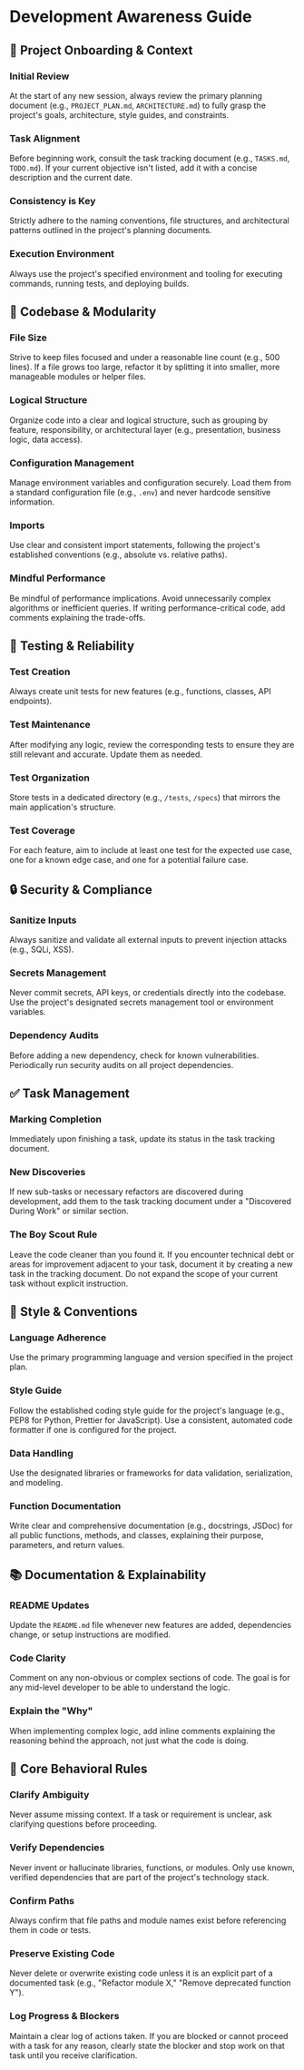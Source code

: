 # Development Awareness Guide

## 🔄 Project Onboarding & Context

### Initial Review

At the start of any new session, always review the primary planning document (e.g., `PROJECT_PLAN.md`, `ARCHITECTURE.md`) to fully grasp the project's goals, architecture, style guides, and constraints.

### Task Alignment

Before beginning work, consult the task tracking document (e.g., `TASKS.md`, `TODO.md`). If your current objective isn't listed, add it with a concise description and the current date.

### Consistency is Key

Strictly adhere to the naming conventions, file structures, and architectural patterns outlined in the project's planning documents.

### Execution Environment

Always use the project's specified environment and tooling for executing commands, running tests, and deploying builds.

## 🧱 Codebase & Modularity

### File Size

Strive to keep files focused and under a reasonable line count (e.g., 500 lines). If a file grows too large, refactor it by splitting it into smaller, more manageable modules or helper files.

### Logical Structure

Organize code into a clear and logical structure, such as grouping by feature, responsibility, or architectural layer (e.g., presentation, business logic, data access).

### Configuration Management

Manage environment variables and configuration securely. Load them from a standard configuration file (e.g., `.env`) and never hardcode sensitive information.

### Imports

Use clear and consistent import statements, following the project's established conventions (e.g., absolute vs. relative paths).

### Mindful Performance

Be mindful of performance implications. Avoid unnecessarily complex algorithms or inefficient queries. If writing performance-critical code, add comments explaining the trade-offs.

## 🧪 Testing & Reliability

### Test Creation

Always create unit tests for new features (e.g., functions, classes, API endpoints).

### Test Maintenance

After modifying any logic, review the corresponding tests to ensure they are still relevant and accurate. Update them as needed.

### Test Organization

Store tests in a dedicated directory (e.g., `/tests`, `/specs`) that mirrors the main application's structure.

### Test Coverage

For each feature, aim to include at least one test for the expected use case, one for a known edge case, and one for a potential failure case.

## 🔒 Security & Compliance

### Sanitize Inputs

Always sanitize and validate all external inputs to prevent injection attacks (e.g., SQLi, XSS).

### Secrets Management

Never commit secrets, API keys, or credentials directly into the codebase. Use the project's designated secrets management tool or environment variables.

### Dependency Audits

Before adding a new dependency, check for known vulnerabilities. Periodically run security audits on all project dependencies.

## ✅ Task Management

### Marking Completion

Immediately upon finishing a task, update its status in the task tracking document.

### New Discoveries

If new sub-tasks or necessary refactors are discovered during development, add them to the task tracking document under a "Discovered During Work" or similar section.

### The Boy Scout Rule

Leave the code cleaner than you found it. If you encounter technical debt or areas for improvement adjacent to your task, document it by creating a new task in the tracking document. Do not expand the scope of your current task without explicit instruction.

## 📎 Style & Conventions

### Language Adherence

Use the primary programming language and version specified in the project plan.

### Style Guide

Follow the established coding style guide for the project's language (e.g., PEP8 for Python, Prettier for JavaScript). Use a consistent, automated code formatter if one is configured for the project.

### Data Handling

Use the designated libraries or frameworks for data validation, serialization, and modeling.

### Function Documentation

Write clear and comprehensive documentation (e.g., docstrings, JSDoc) for all public functions, methods, and classes, explaining their purpose, parameters, and return values.

## 📚 Documentation & Explainability

### README Updates

Update the `README.md` file whenever new features are added, dependencies change, or setup instructions are modified.

### Code Clarity

Comment on any non-obvious or complex sections of code. The goal is for any mid-level developer to be able to understand the logic.

### Explain the "Why"

When implementing complex logic, add inline comments explaining the reasoning behind the approach, not just what the code is doing.

## 🧠 Core Behavioral Rules

### Clarify Ambiguity

Never assume missing context. If a task or requirement is unclear, ask clarifying questions before proceeding.

### Verify Dependencies

Never invent or hallucinate libraries, functions, or modules. Only use known, verified dependencies that are part of the project's technology stack.

### Confirm Paths

Always confirm that file paths and module names exist before referencing them in code or tests.

### Preserve Existing Code

Never delete or overwrite existing code unless it is an explicit part of a documented task (e.g., "Refactor module X," "Remove deprecated function Y").

### Log Progress & Blockers

Maintain a clear log of actions taken. If you are blocked or cannot proceed with a task for any reason, clearly state the blocker and stop work on that task until you receive clarification.
